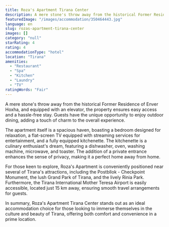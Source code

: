 ```yaml
---
title: Roza's Apartment Tirana Center
description: A mere stone's throw away from the historical Former Residence of Enver Hoxha, and equipped with an elevator, the property ensures easy access and a hassle-free
featuredImage: "/images/accommodation/350464443.jpg"
language: en
slug: rozas-apartment-tirana-center
images: []
category: "null"
starRating: 4
rating: 4
accommodationType: "hotel"
location: "Tirana"
amenities:
  - "Restaurant"
  - "Spa"
  - "Kitchen"
  - "Laundry"
  - "TV"
ratingWords: "Fair"
---
```


A mere stone's throw away from the historical Former Residence of Enver Hoxha, and equipped with an elevator, the property ensures easy access and a hassle-free stay. Guests have the unique opportunity to enjoy outdoor dining, adding a touch of charm to the overall experience.

The apartment itself is a spacious haven, boasting a bedroom designed for relaxation, a flat-screen TV equipped with streaming services for entertainment, and a fully equipped kitchenette. The kitchenette is a culinary enthusiast's dream, featuring a dishwasher, oven, washing machine, microwave, and toaster. The addition of a private entrance enhances the sense of privacy, making it a perfect home away from home.

For those keen to explore, Roza's Apartment is conveniently positioned near several of Tirana's attractions, including the Postbllok - Checkpoint Monument, the lush Grand Park of Tirana, and the lively Rinia Park. Furthermore, the Tirana International Mother Teresa Airport is easily accessible, located just 15 km away, ensuring smooth travel arrangements for guests.

In summary, Roza's Apartment Tirana Center stands out as an ideal accommodation choice for those looking to immerse themselves in the culture and beauty of Tirana, offering both comfort and convenience in a prime location.

